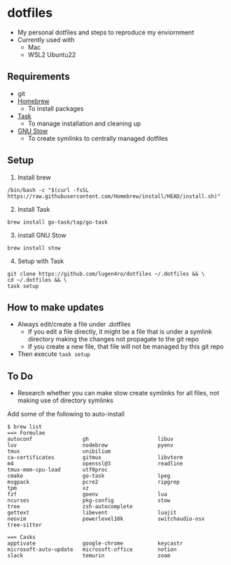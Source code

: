 # dotfiles

- My personal dotfiles and steps to reproduce my enviornment
- Currently used with
  - Mac
  - WSL2 Ubuntu22

## Requirements

- git
- [Homebrew](https://brew.sh/)
  - To install packages
- [Task](https://taskfile.dev/)
  - To manage installation and cleaning up
- [GNU Stow](https://www.gnu.org/software/stow/)
  - To create symlinks to centrally managed dotfiles

## Setup

1. Install brew

```
/bin/bash -c "$(curl -fsSL https://raw.githubusercontent.com/Homebrew/install/HEAD/install.sh)"
```

2. Install Task

```
brew install go-task/tap/go-task
```

3. install GNU Stow

```
brew install stow
```

4. Setup with Task

```
git clone https://github.com/lugen4ro/dotfiles ~/.dotfiles && \
cd ~/.dotfiles && \
task setup
```

## How to make updates

- Always edit/create a file under .dotfiles
  - If you edit a file directly, it might be a file that is under a symlink directory making the changes not propagate to the git repo
  - If you create a new file, that file will not be managed by this git repo
- Then execute `task setup`

## To Do

- Research whether you can make stow create symlinks for all files, not making use of directory symlinks

Add some of the following to auto-install

```
$ brew list
==> Formulae
autoconf                gh                      libuv                   luv                     nodebrew                pyenv                   tmux                    unibilium
ca-certificates         gitmux                  libvterm                m4                      openssl@3               readline                tmux-mem-cpu-load       utf8proc
cmake                   go-task                 lpeg                    msgpack                 pcre2                   ripgrep                 tpm                     xz
fzf                     goenv                   lua                     ncurses                 pkg-config              stow                    tree                    zsh-autocomplete
gettext                 libevent                luajit                  neovim                  powerlevel10k           switchaudio-osx         tree-sitter

==> Casks
apptivate               google-chrome           keycastr                microsoft-auto-update   microsoft-office        notion                  slack                   temurin                 zoom
```
